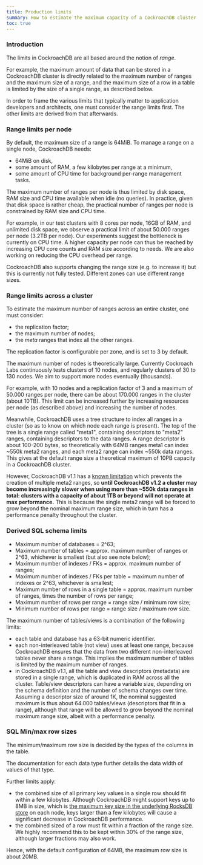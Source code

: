 ```yaml
---
title: Production limits
summary: How to estimate the maximum capacity of a CockroachDB cluster
toc: true
---
```


<div id="toc"></div>


### Introduction

The limits in CockroachDB are all based around the notion of *range*.

For example, the maximum amount of data that can be stored in a
CockroachDB cluster is directly related to the maximum number of
ranges and the maximum size of a range, and the maximum size of a row
in a table is limited by the size of a single range, as described
below.

In order to frame the various limits that typically matter to
application developers and architects, one must consider the range
limits first. The other limits are derived from that afterwards.

### Range limits per node

By default, the maximum size of a range is 64MiB. To manage a range on
a single node, CockroachDB needs:

- 64MiB on disk,
- some amount of RAM, a few kilobytes per range at a minimum,
- some amount of CPU time for background per-range management tasks.

The maximum number of ranges per node is thus limited by disk space,
RAM size and CPU time available when idle (no queries). In practice,
given that disk space is rather cheap, the practical number of ranges
per node is constrained by RAM size and CPU time.

For example, in our test clusters with 8 cores per node, 16GB of RAM,
and unlimited disk space, we observe a practical limit of about 50.000
ranges per node (3.2TB per node). Our experiments suggest the
bottleneck is currently on CPU time. A higher capacity per node can
thus be reached by increasing CPU core counts and RAM size according
to needs. We are also working on reducing the CPU overhead per range.

CockroachDB also supports changing the range size (e.g. to increase
it) but this is currently not fully tested. Different zones can use
different range sizes.

### Range limits across a cluster

To estimate the maximum number of ranges across an entire cluster, one
must consider:

- the replication factor;
- the maximum number of nodes;
- the *meta* ranges that index all the other ranges.

The replication factor is configurable per zone, and is set to 3 by
default.

The maximum number of nodes is theoretically large. Currently
Cockroach Labs continuously tests clusters of 10 nodes, and regularly
clusters of 30 to 130 nodes. We aim to support more nodes eventually
(thousands).

For example, with 10 nodes and a replication factor of 3 and a maximum
of 50.000 ranges per node, there can be about 170.000 ranges in the
cluster (about 10TB). This limit can be increased further by
increasing resources per node (as described above) and increasing the
number of nodes.

Meanwhile, CockroachDB uses a tree structure to index all ranges in a
cluster (so as to know on which node each range is present). The top
of the tree is a single range called "meta1", containing descriptors
to "meta2" ranges, containing descriptors to the data ranges.  A range
descriptor is about 100-200 bytes, so theoretically with 64MB ranges
meta1 can index ~550k meta2 ranges, and each meta2 range can index
~550k data ranges. This gives at the default range size a theoretical
maximum of 10PB capacity in a CockroachDB cluster.

However, CockroachDB v1.1 has a [known
limitation](https://github.com/cockroachdb/cockroach/issues/18032)
which prevents the creation of multiple meta2 ranges, so **until
CockroachDB v1.2 a cluster may become increasingly slower when using
more than ~550k data ranges in total: clusters with a capacity of
about 1TB or beyond will not operate at max performance.** This is
because the single meta2 range will be forced to grow beyond the
nominal maximum range size, which in turn has a performance penalty
throughout the cluster.

### Derived SQL schema limits

- Maximum number of databases = 2^63;
- Maximum number of tables = approx. maximum number of ranges or 2^63, whichever is smallest (but also see note below);
- Maximum number of indexes / FKs = approx. maximum number of ranges;
- Maximum number of indexes / FKs per table = maximum number of indexes or 2^63, whichever is smallest;
- Maximum number of rows in a single table = approx. maximum number of ranges, times the number of rows per range;
- Maximum number of rows per range = range size / minimum row size;
- Minimum number of rows per range = range size / maximum row size.

The maximum number of tables/views is a combination of the following limits:

- each table and database has a 63-bit numeric identifier.
- each non-interleaved table (not view) uses at least one range,
  because CockroachDB ensures that the data from two different
  non-interleaved tables never share a range. This implies the maximum
  number of tables is limited by the maximum number of ranges.
- in CockroachDB v1.1, all the table and view descriptors (metadata)
  are stored in a single range, which is duplicated in RAM across all
  the cluster. Table/view descriptors can have a variable size,
  depending on the schema definition and the number of schema changes
  over time. Assuming a descriptor size of around 1K, the nominal
  suggested maximum is thus about 64.000 tables/views (descriptors
  that fit in a range), although that range will be allowed to grow
  beyond the nominal maximum range size, albeit with a performance penalty.

### SQL Min/max row sizes

The minimum/maximum row size is decided by the types of the columns in
the table.

The documentation for each data type further details the data width of
values of that type.

Further limits apply:

- the combined size of all primary key values in a single row should
  fit within a few kilobytes. Although CockroachDB might support keys
  up to 8MB in size, which is [the maximum key size in the underlying
  RocksDB store](https://github.com/facebook/rocksdb/wiki/RocksDB-FAQ)
  on each node, keys larger than a few kilobytes will cause a
  significant decrease in CockroachDB performance.
- the combined sized of a row must fit within a fraction of the range
  size. We highly recommend this to be kept within 30% of the range
  size, although larger fractions may also work.

Hence, with the default configuration of 64MB, the maximum row size is
about 20MB.
